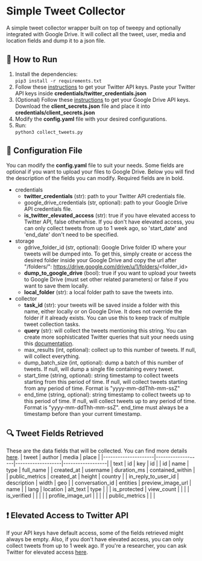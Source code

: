 # Simple Tweet Collector
A simple tweet collector wrapper built on top of tweepy and optionally integrated with Google Drive. It will collect all the tweet, user, media and location fields and dump it to a json file.

## 🏃 How to Run
1. Install the dependencies:  
```pip3 install -r requirements.txt```
2. Follow these [instructions](https://developer.twitter.com/en/docs/twitter-api/getting-started/getting-access-to-the-twitter-api) to get your Twitter API keys. Paste your Twitter API keys inside **credentials/twitter_credentials.json** 
3. (Optional) Follow these [instructions](https://developers.google.com/drive/api/v3/about-auth#OAuth2Authorizing) to get your Google Drive API keys. Download the **client_secrets.json** file and place it into **credentials/client_secrets.json**
4. Modify the **config.yaml** file with your desired configurations.
5. Run:  
   ```python3 collect_tweets.py```

## 🔧 Configuration File
You can modify the **config.yaml** file to suit your needs. Some fields are optional if you want to upload your files to Google Drive. Below you will find the description of the fields you can modify. Required fields are in bold.

- credentials
  - **twitter_credentials** (str): path to your Twitter API credentials file.
  - google_drive_credentials (str, optional): path to your Google Drive API credentials file.
  - **is_twitter_elevated_access** (str): true if you have elevated access to Twitter API, false otherwhise. If you don't have elevated access, you can only collect tweets from up to 1 week ago, so 'start_date' and 'end_date' don't need to be specified.
- storage
  - gdrive_folder_id (str, optional): Google Drive folder ID where your tweets will be dumped into. To get this, simply create or access the desired folder inside your Google Drive and copy the url after "/folders/": https://drive.google.com/drive/u/1/folders/<folder_id>
  - **dump_to_google_drive** (bool): true if you want to upload your tweets to Google Drive (must set other related parameters) or false if you want to save them locally.
  - **local_folder** (str): a local folder path to save the tweets into.
- collector
  - **task_id** (str): your tweets will be saved inside a folder with this name, either locally or on Google Drive. It does not override the folder if it already exists. You can use this to keep track of multiple tweet collection tasks.
  - **query** (str): will collect the tweets mentioning this string. You can create more sophisticated Twitter queries that suit your needs using this [documentation](https://developer.twitter.com/en/docs/twitter-api/tweets/search/integrate/build-a-query). 
  - max_results (int, optional): collect up to this number of tweets. If null, will collect everything.
  - dump_batch_size (int, optional): dump a batch of this number of tweets. If null, will dump a single file containing every tweet. 
  - start_time (string, optional): string timestamp to collect tweets starting from this period of time. If null, will collect tweets starting from any period of time. Format is "yyyy-mm-ddThh-mm-ssZ"
  - end_time (string, optional): string timestamp to collect tweets up to this period of time. If null, will collect tweets up to any period of time. Format is "yyyy-mm-ddThh-mm-ssZ". end_time must always be a timestamp before than your current timestamp.

## 🔍 Tweet Fields Retrieved
These are the data fields that will be collected. You can find more details [here](https://developer.twitter.com/en/docs/twitter-api/fields).
| tweet               | author            | media             | place            |
|---------------------|-------------------|-------------------|------------------|
| text                | id                | key               | id               |
| id                  | name              | type              | full_name        |
| created_at          | username          | duration_ms       | contained_within |
| public_metrics      | created_at        | height            | country          |
| in_reply_to_user_id | description       | width             | geo              |
| conversation_id     | entities          | preview_image_url | name             |
| lang                | location          | alt_text          | type             |
|                     | is_protected      | view_count        |                  |
|                     | is_verified       |                   |                  |
|                     | profile_image_url |                   |                  |
|                     | public_metrics    |                   |                  |
## ❗ Elevated Access to Twitter API
If your API keys have default access, some of the fields retrieved might always be empty. Also, if you don't have elevated access, you can only collect tweets from up to 1 week ago. If you're a researcher, you can ask Twitter for elevated access [here](https://developer.twitter.com/en/products/twitter-api/academic-research).
